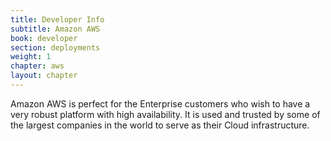 ```yaml
---
title: Developer Info
subtitle: Amazon AWS
book: developer
section: deployments
weight: 1
chapter: aws
layout: chapter
---
```

Amazon AWS is perfect for the Enterprise customers who wish to have a very robust platform with high availability. It is used and trusted by some of the largest companies in the world to serve as their Cloud infrastructure.
